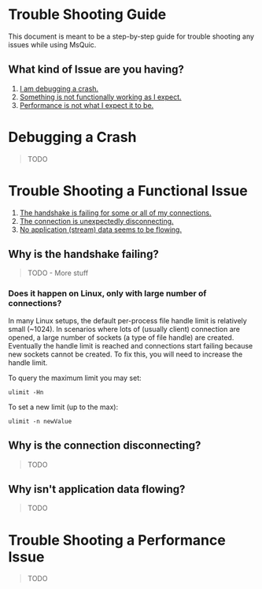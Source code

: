 # Trouble Shooting Guide

This document is meant to be a step-by-step guide for trouble shooting any issues while using MsQuic.

## What kind of Issue are you having?

1. [I am debugging a crash.]()
2. [Something is not functionally working as I expect.]()
3. [Performance is not what I expect it to be.]()

# Debugging a Crash

> TODO

# Trouble Shooting a Functional Issue

1. [The handshake is failing for some or all of my connections.]()
2. [The connection is unexpectedly disconnecting.]()
3. [No application (stream) data seems to be flowing.]()

## Why is the handshake failing?

> TODO - More stuff

### Does it happen on Linux, only with large number of connections?

In many Linux setups, the default per-process file handle limit is relatively small (~1024). In scenarios where lots of (usually client) connection are opened, a large number of sockets (a type of file handle) are created. Eventually the handle limit is reached and connections start failing because new sockets cannot be created. To fix this, you will need to increase the handle limit.

To query the maximum limit you may set:
```
ulimit -Hn
```

To set a new limit (up to the max):
```
ulimit -n newValue
```

## Why is the connection disconnecting?

> TODO

## Why isn't application data flowing?

> TODO

# Trouble Shooting a Performance Issue

> TODO
